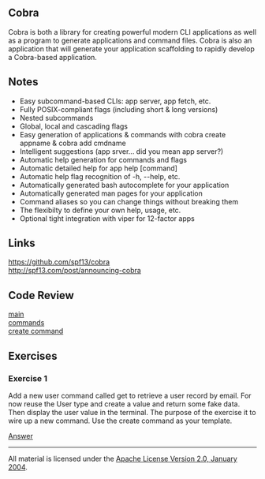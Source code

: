 ## Cobra

Cobra is both a library for creating powerful modern CLI applications as well as a program to generate applications and command files. Cobra is also an application that will generate your application scaffolding to rapidly develop a Cobra-based application.

## Notes

* Easy subcommand-based CLIs: app server, app fetch, etc.
* Fully POSIX-compliant flags (including short & long versions)
* Nested subcommands
* Global, local and cascading flags
* Easy generation of applications & commands with cobra create appname & cobra add cmdname
* Intelligent suggestions (app srver... did you mean app server?)
* Automatic help generation for commands and flags
* Automatic detailed help for app help [command]
* Automatic help flag recognition of -h, --help, etc.
* Automatically generated bash autocomplete for your application
* Automatically generated man pages for your application
* Command aliases so you can change things without breaking them
* The flexibilty to define your own help, usage, etc.
* Optional tight integration with viper for 12-factor apps

## Links

https://github.com/spf13/cobra  
http://spf13.com/post/announcing-cobra

## Code Review

[main](main.go)  
[commands](cmduser/commands.go)  
[create command](cmduser/create.go)

## Exercises

### Exercise 1

Add a new user command called get to retrieve a user record by email. For now reuse the User type and create a value and return some fake data. Then display the user value in the terminal. The purpose of the exercise it to wire up a new command. Use the create command as your template.

[Answer](exercises/exercise1/exercise1.go)
___
All material is licensed under the [Apache License Version 2.0, January 2004](http://www.apache.org/licenses/LICENSE-2.0).